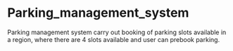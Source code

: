 # Parking_management_system
Parking management system carry out booking of parking slots available in a region, where there are 4 slots available and user can prebook parking.
